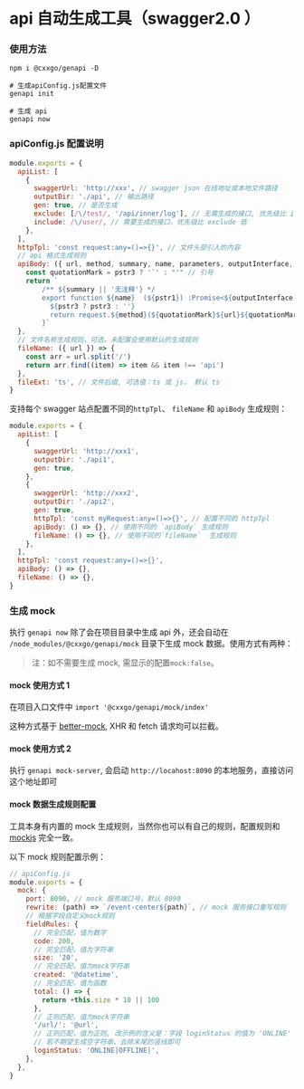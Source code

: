 # api 自动生成工具（swagger2.0 ）

### 使用方法

```shell
npm i @cxxgo/genapi -D

# 生成apiConfig.js配置文件
genapi init

# 生成 api
genapi now

```

### apiConfig.js 配置说明

```js
module.exports = {
  apiList: [
    {
      swaggerUrl: 'http://xxx', // swagger json 在线地址或本地文件路径
      outputDir: './api', // 输出路径
      gen: true, // 是否生成
      exclude: [/\/test/, '/api/inner/log'], // 无需生成的接口, 优先级比 include 高
      include: /\/user/, // 需要生成的接口，优先级比 exclude 低
    },
  ],
  httpTpl: 'const request:any=()=>{}', // 文件头部引入的内容
  // api 格式生成规则
  apiBody: ({ url, method, summary, name, parameters, outputInterface, pstr1, pstr2, pstr3 }) => {
    const quotationMark = pstr3 ? '`' : "'" // 引号
    return `
        /** ${summary || '无注释'} */
        export function ${name}  (${pstr1}) :Promise<${outputInterface || undefined}>{
          ${pstr3 ? pstr3 : ''}
          return request.${method}(${quotationMark}${url}${quotationMark}, ${pstr2})
        }`
  },
  // 文件名称生成规则，可选，未配置会使用默认的生成规则
  fileName: ({ url }) => {
    const arr = url.split('/')
    return arr.find((item) => item && item !== 'api')
  },
  fileExt: 'ts', // 文件后缀, 可选值：ts 或 js， 默认 ts
}
```

支持每个 swagger 站点配置不同的`httpTpl`、 `fileName` 和 `apiBody` 生成规则：

```js
module.exports = {
  apiList: [
    {
      swaggerUrl: 'http://xxx1',
      outputDir: './api1',
      gen: true,
    },
    {
      swaggerUrl: 'http://xxx2',
      outputDir: './api2',
      gen: true,
      httpTpl: 'const myRequest:any=()=>{}', // 配置不同的 httpTpl
      apiBody: () => {}, // 使用不同的 `apiBody` 生成规则
      fileName: () => {}, // 使用不同的`fileName`  生成规则
    },
  ],
  httpTpl: 'const request:any=()=>{}',
  apiBody: () => {},
  fileName: () => {},
}
```

### 生成 mock

执行 `genapi now` 除了会在项目目录中生成 api 外，还会自动在 `/node_modules/@cxxgo/genapi/mock` 目录下生成 mock 数据。使用方式有两种：

> 注：如不需要生成 mock, 需显示的配置`mock:false`。

#### mock 使用方式 1

在项目入口文件中 `import '@cxxgo/genapi/mock/index'`

这种方式基于 [better-mock](https://www.npmjs.com/package/better-mock), XHR 和 fetch 请求均可以拦截。

#### mock 使用方式 2

执行 `genapi mock-server`, 会启动 `http://locahost:8090` 的本地服务，直接访问这个地址即可

#### mock 数据生成规则配置

工具本身有内置的 mock 生成规则，当然你也可以有自己的规则，配置规则和 [mockjs](http://mockjs.com/examples.html#String) 完全一致。

以下 mock 规则配置示例：

```js
// apiConfig.js
module.exports = {
  mock: {
    port: 8090, // mock 服务端口号，默认 8090
    rewrite: (path) => `/event-center${path}`, // mock 服务接口重写规则
    // 根据字段自定义mock规则
    fieldRules: {
      // 完全匹配，值为数字
      code: 200,
      // 完全匹配，值为字符串
      size: '20',
      // 完全匹配，值为mock字符串
      created: '@datetime',
      // 完全匹配，值为函数
      total: () => {
        return +this.size * 10 || 100
      },
      // 正则匹配，值为mock字符串
      '/url/': '@url',
      // 正则匹配，值为正则, 改示例的含义是：字段 loginStatus 的值为 'ONLINE' 或 'OFFLINE' 或 ''，
      // 若不期望生成空字符串，去除末尾的竖线即可
      loginStatus: 'ONLINE|OFFLINE|',
    },
  },
}
```
